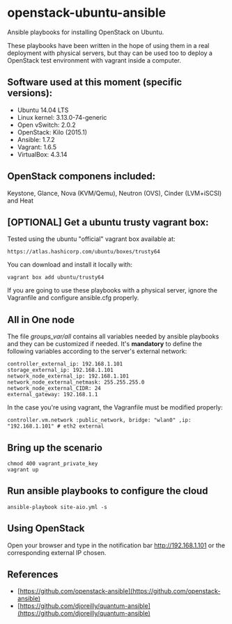 openstack-ubuntu-ansible
========================

Ansible playbooks for installing OpenStack on Ubuntu.

These playbooks have been written in the hope of using them in a real deployment
with physical servers, but thay can be used too to deploy a OpenStack test
environment with vagrant inside a computer.

## Software used at this moment (specific versions):

- Ubuntu 14.04 LTS
- Linux kernel: 3.13.0-74-generic
- Open vSwitch: 2.0.2
- OpenStack: Kilo (2015.1)
- Ansible: 1.7.2
- Vagrant: 1.6.5
- VirtualBox: 4.3.14

## OpenStack componens included:

Keystone, Glance, Nova (KVM/Qemu), Neutron (OVS), Cinder (LVM+iSCSI) and Heat

## [OPTIONAL] Get a ubuntu trusty vagrant box:

Tested using the ubuntu "official" vagrant box available at:

    https://atlas.hashicorp.com/ubuntu/boxes/trusty64

You can download and install it locally with:

    vagrant box add ubuntu/trusty64

If you are going to use these playbooks with a physical server, ignore the
Vagranfile and configure ansible.cfg properly.

## All in One node

The file *groups_var/all* contains all variables needed by ansible playbooks and
they can be customized if needed. It's **mandatory** to define the following
variables according to the server's external network:

    controller_external_ip: 192.168.1.101
    storage_external_ip: 192.168.1.101
    network_node_external_ip: 192.168.1.101
    network_node_external_netmask: 255.255.255.0
    network_node_external_CIDR: 24
    external_gateway: 192.168.1.1

In the case you're using vagrant, the Vagranfile must be modified properly:

    controller.vm.network :public_network, bridge: "wlan0" ,ip: "192.168.1.101" # eth2 external

## Bring up the scenario

    chmod 400 vagrant_private_key
    vagrant up

## Run ansible playbooks to configure the cloud

    ansible-playbook site-aio.yml -s

## Using OpenStack

Open your browser and type in the notification bar http://192.168.1.101 or the corresponding external IP chosen.

## References

- [https://github.com/openstack-ansible](https://github.com/openstack-ansible)
- [https://github.com/djoreilly/quantum-ansible](https://github.com/djoreilly/quantum-ansible)

